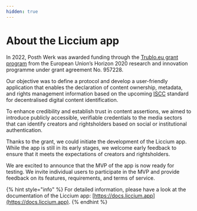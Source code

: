 ```yaml
---
hidden: true
---
```


# About the Liccium app

In 2022, Posth Werk was awarded funding through the [Trublo.eu grant program](https://www.trublo.eu/verisimpledc/) from the European Union’s Horizon 2020 research and innovation programme under grant agreement No. 957228.&#x20;

Our objective was to define a protocol and develop a user-friendly application that enables the declaration of content ownership, metadata, and rights management information based on the upcoming [ISCC](https://iscc.codes) standard for decentralised digital content identification.

To enhance credibility and establish trust in content assertions, we aimed to introduce publicly accessible, verifiable credentials to the media sectors that can identify creators and rightsholders based on social or institutional authentication.

Thanks to the grant, we could initiate the development of the Liccium app. While the app is still in its early stages, we welcome early feedback to ensure that it meets the expectations of creators and rightsholders.

We are excited to announce that the MVP of the app is now ready for testing. We invite individual users to participate in the MVP and provide feedback on its features, requirements, and terms of service.

{% hint style="info" %}
For detailed information, please have a look at the documentation of the Liccium app: [https://docs.liccium.app](https://docs.liccium.app).
{% endhint %}
